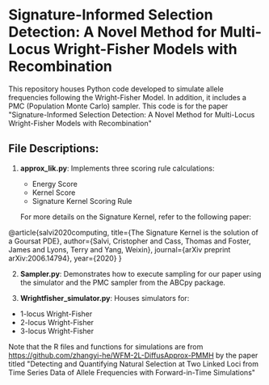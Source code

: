 # Signature-Informed Selection Detection: A Novel Method for Multi-Locus Wright-Fisher Models with Recombination

This repository houses Python code developed to simulate allele frequencies following the Wright-Fisher Model. 
In addition, it includes a PMC (Population Monte Carlo) sampler. This code is for the paper "Signature-Informed Selection Detection: A Novel Method for Multi-Locus Wright-Fisher Models with Recombination"

## File Descriptions:

1. **approx_lik.py**: Implements three scoring rule calculations:
   - Energy Score
   - Kernel Score
   - Signature Kernel Scoring Rule
   
   For more details on the Signature Kernel, refer to the following paper:
   
@article{salvi2020computing,
title={The Signature Kernel is the solution of a Goursat PDE},
author={Salvi, Cristopher and Cass, Thomas and Foster, James and Lyons, Terry and Yang, Weixin},
journal={arXiv preprint arXiv:2006.14794},
year={2020}
}

2. **Sampler.py**: Demonstrates how to execute sampling for our paper using the simulator and the PMC sampler from the ABCpy package.

3. **Wrightfisher_simulator.py**: Houses simulators for:
- 1-locus Wright-Fisher
- 2-locus Wright-Fisher
- 3-locus Wright-Fisher

Note that the R files and functions for simulations are from https://github.com/zhangyi-he/WFM-2L-DiffusApprox-PMMH by the paper titled "Detecting and Quantifying Natural Selection at Two Linked Loci from Time Series Data of Allele Frequencies with Forward-in-Time Simulations"


